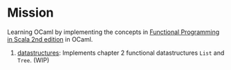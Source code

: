 # Mission

Learning OCaml by implementing the concepts in
[Functional Programming in Scala 2nd edition](https://www.manning.com/books/functional-programming-in-scala-second-edition)
in OCaml.

1. [datastructures](https://github.com/omar-s-ta/functional/tree/main/ocaml/datastructures):
   Implements chapter 2 functional datastructures `List` and `Tree`. (WIP)
